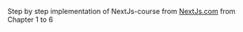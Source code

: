 Step by step implementation of NextJs-course from [NextJs.com](https://nextjs.org/) from Chapter 1 to 6
